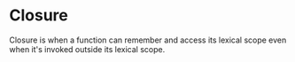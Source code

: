 # Closure

Closure is when a function can remember and access its lexical scope even when it's invoked outside its lexical scope.
